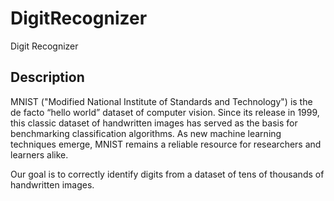 # DigitRecognizer
Digit Recognizer

## Description
MNIST ("Modified National Institute of Standards and Technology") is the de facto “hello world” dataset of computer vision. Since its release in 1999, this classic dataset
of handwritten images has served as the basis for benchmarking classification algorithms. As new machine learning techniques emerge, MNIST remains a reliable resource for researchers and learners alike.

Our goal is to correctly identify digits from a dataset of tens of thousands of handwritten images.
